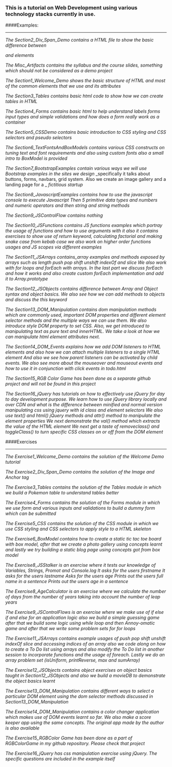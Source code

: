 ### This is a tutorial on Web Development using various technology stacks currently in use.

####Examples:
***
_The Section2_Div_Span_Demo contains a HTML file to show the basic difference between <div> and <span> elements_

_The Misc_Artifacts contains the syllabus and the course slides, something which should not be considered as a demo project_

_The Section1_Welcome_Demo shows the basic structure of HTML and most of the common elements that we use and its attributes_

_The Section3_Tables contains basic html code to show how we can create tables in HTML_

_The Section4_Forms contains basic html to help understand labels forms input types and simple validations and how does a form really work as a container_

_The Section5_CSSDemo contains basic introduction to CSS styling and CSS selectors and pseudo selectors_

_The Section6_TextFontsAndBoxModels contains various CSS constructs on tuning text and font requirements and also using custom fonts also a small intro to BoxModel is provided_

_The Section7_BootstrapExamples contain various ways we will use Bootstrap examples in the sites we design_
_specifically it talks about buttons, forms, navbars, grid system. Also we create an image gallery and a landing page for a _
_fictitious startup_

_The Section8_JavascriptExamples contains how to use the javascript console to execute Javascript_
_Then 5 primitive data types and numbers and numeric operators and then string and string methods_

_The Section9_JSControlFlow contains nothing_

_The Section10_JSFunctions contains JS functions examples which portray the usage of functions and how to use arguments with it_
_also it contains exercises to show use of return keyword, calculating factorial and making snake case from kebab case_
_we also work on higher order functions usages and JS scopes via different examples_

_The Section11_JSArrays contains_array examples and methods exposed by arrays such as length push pop shift unshift indexOf and slice_
_We also work with for loops and forEach with arrays. In the last part we discuss forEach and how it works and also create custom_
_forEach implementation and add it to Array.prototype_

_The Section12_JSObjects contains difference between Array and Object syntax and object basics. We also see how we can add methods_
_to objects and discuss the this keyword_

_The Section13_DOM_Manipulation contains dom manipulation methods which are commonly used, important DOM properties_
_and different element selector methods and the multiple ways we can use them. We also introduce style DOM property to set CSS._
_Also, we get introduced to manipulating text as pure text and innerHTML. We take a look at how we can manipulate html element attributes next._

_The Section14_DOM_Events explains how we add DOM listeners to HTML elements and also how we can attach multiple listeners to a single HTML element_
_And also we see how parent listeners can be activated by child events. We also see more about the mouseover and mouseout events and how to use it_
_in conjunction with click events in todo.html_

_The Section15_RGB Color Game has been done as a separate github project and will not be found in this project_

_The Section16_jQuery has tutorials on how to effectively use jQuery for day to day development purpose. We learn_
_how to use jQuery library locally and over CDN and what is the difference between minified and normal version_
_manipulating css using jquery with id class and element selectors_
_We also use text() and html() jQuery methods and attr() method to manipulate the element properties_
_We next demonstrate the val() method which extracts the value of the HTML element_
_We next get a taste of removeclass() and toggleClass() to turn specific CSS classes on or off from the DOM element_

####Exercises
***

_The Exercise1_Welcome_Demo contains the solution of the Welcome Demo tutorial_

_The Exercise2_Div_Span_Demo contains the solution of the Image and Anchor tag_

_The Exercise3_Tables contains the solution of the Tables module in which we build a Pokemon table to understand tables better_

_The Exercise4_Forms contains the solution of the Forms module in which we use form and various inputs and validations to build a dummy form which can be submitted_

_The Exercise5_CSS contains the solution of the CSS module in which we use CSS styling and CSS selectors to apply style to a HTML skeleton_

_The Exercise6_BoxModel contains how to create a static tic tac toe board with box model, after that we create a photo gallery using concepts learnt and lastly_
_we try building a static blog page using concepts got from box model_

_The Exercise8_JSStalker is an exercise where it tests our knowledge of Variables, Strings, Promot and Console.log_
_It asks for the users firstname_
_It asks for the users lastname_
_Asks for the users age_
_Prints out the users full name in a sentence_
_Prints out the users age in a sentence_

_The Exercise8_AgeCalculator is an exercise where we calculate the number of days from the number of years taking into_
_account the number of leap years_

_The Exercise9_JSControlFlows is an exercise where we make use of if else if and else for an application logic_
_also we build a simple guessing game after that we build some logic using while loop and then Annoy-omatic game
and after that we write some problem sets for for loops_

_The Exercise11_JSArrays contains example usages of push pop shift unshift indexOf slice and accessing indices of an array_
_also we code along on how to create a To Do list using arrays and also modify the To Do list in another session to incorporate functions
and the usage of foreach. Lastly we do an array problem set (isUniform, printReverse, max and sumArray)_

_The Exercise12_JSObjects contains object exercises on object basics taught in Section12_JSObjects_
_and also we build a movieDB to demonstrate the object basics learnt_

_The Exercise13_DOM_Manipulation contains different ways to select a particular DOM element using the dom selector methods discussed_
_in Section13_DOM_Manipulation_

_The Exercise14_DOM_Manipulation contains a color changer application which makes use of DOM events learnt so far. We also make a score keeper app
using the same concepts. The original app made by the author is also available_

_The Exercise15_RGBColor Game has been done as a part of RGBColorGame in my github repository. Please check that project_

_The Exercise16_jQuery has css manipulation exercise using jQuery. The specific questions are included in the example itself_
